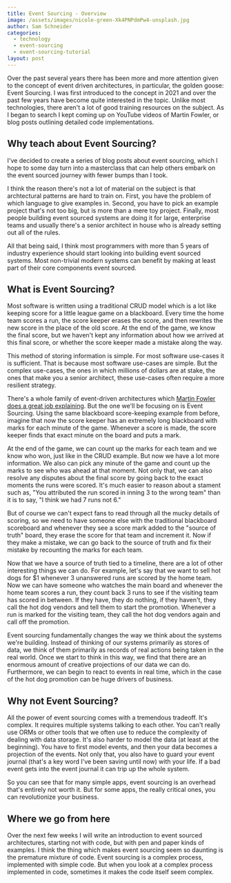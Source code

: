 ```yaml
---
title: Event Sourcing - Overview
image: /assets/images/nicole-green-Xk4PNPdmPw4-unsplash.jpg
author: Sam Schneider
categories:
  - technology
  - event-sourcing
  - event-sourcing-tutorial
layout: post
---
```


Over the past several years there has been more and more attention given to the concept of event driven architectures, in particular, the golden goose: Event Sourcing. I was first introduced to the concept in 2021 and over the past few years have become quite interested in the topic. Unlike most technologies, there aren't a lot of good training resources on the subject. As I began to search I kept coming up on YouTube videos of Martin Fowler, or blog posts outlining detailed code implementations.

## Why teach about Event Sourcing?

I've decided to create a series of blog posts about event sourcing, which I hope to some day turn into a masterclass that can help others embark on the event sourced journey with fewer bumps than I took.

I think the reason there's not a lot of material on the subject is that archtectural patterns are hard to train on. First, you have the problem of which language to give examples in. Second, you have to pick an example project that's not too big, but is more than a mere toy project. Finally, most people building event sourced systems are doing it for large, enterprise teams and usually there's a senior architect in house who is already setting out all of the rules.

All that being said, I think most programmers with more than 5 years of industry experience should start looking into building event sourced systems. Most non-trivial modern systems can benefit by making at least part of their core components event sourced.

## What is Event Sourcing?

Most software is written using a traditional CRUD model which is a lot like keeping score for a little league game on a blackboard. Every time the home team scores a run, the score keeper erases the score, and then rewrites the new score in the place of the old score. At the end of the game, we know the final score, but we haven't kept any information about how we arrived at this final score, or whether the score keeper made a mistake along the way.

This method of storing information is simple. For most software use-cases it is sufficient. That is because most software use-cases are simple. But the complex use-cases, the ones in which millions of dollars are at stake, the ones that make you a senior architect, these use-cases often require a more resilient strategy.

There's a whole family of event-driven architectures which [Martin Fowler does a great job explaining](https://www.youtube.com/watch?v=STKCRSUsyP0&pp=ygUZbWFydGluIGZvd2xlciBldmVuIGRyaXZlbg%3D%3D). But the one we'll be focusing on is Event Sourcing. Using the same blackboard score-keeping example from before, imagine that now the score keeper has an extremely long blackboard with marks for each minute of the game. Whenever a score is made, the score keeper finds that exact minute on the board and puts a mark. 

At the end of the game, we can count up the marks for each team and we know who won, just like in the CRUD example. But now we have a lot more information. We also can pick any minute of the game and count up the marks to see who was ahead at that moment. Not only that, we can also resolve any disputes about the final score by going back to the exact moments the runs were scored. It's much easier to reason about a stament such as, "You attributed the run scored in inning 3 to the wrong team" than it is to say, "I think we had 7 runs not 6."

But of course we can't expect fans to read through all the mucky details of scoring, so we need to have someone else with the traditional blackboard scoreboard and whenever they see a score mark added to the "source of truth" board, they erase the score for that team and increment it. Now if they make a mistake, we can go back to the source of truth and fix their mistake by recounting the marks for each team.

Now that we have a source of truth tied to a timeline, there are a lot of other interesting things we can do. For example, let's say that we want to sell hot dogs for $1 whenever 3 unanswered runs are scored by the home team. Now we can have someone who watches the main board and whenever the home team scores a run, they count back 3 runs to see if the visiting team has scored in between. If they have, they do nothing, if they haven't, they call the hot dog vendors and tell them to start the promotion. Whenever a run is marked for the visiting team, they call the hot dog vendors again and call off the promotion.

Event sourcing fundamentally changes the way we think about the systems we're building. Instead of thinking of our systems primarily as stores of data, we think of them primarily as records of real actions being taken in the real world. Once we start to think in this way, we find that there are an enormous amount of creative projections of our data we can do. Furthermore, we can begin to react to events in real time, which in the case of the hot dog promotion can be huge drivers of business.

## Why not Event Sourcing?

All the power of event sourcing comes with a tremendous tradeoff. It's complex. It requires multiple systems talking to each other. You can't really use ORMs or other tools that we often use to reduce the complexity of dealing with data storage. It's also harder to model the data (at least at the beginning). You have to first model events, and then your data becomes a projection of the events. Not only that, you also have to guard your event journal (that's a key word I've been saving until now) with your life. If a bad event gets into the event journal it can trip up the whole system.

So you can see that for many simple apps, event sourcing is an overhead that's entirely not worth it. But for some apps, the really critical ones, you can revolutionize your business.

## Where we go from here

Over the next few weeks I will write an introduction to event sourced architectures, starting not with code, but with pen and paper kinds of examples. I think the thing which makes event sourcing seem so daunting is the premature mixture of code. Event sourcing is a complex process, implemented with simple code. But when you look at a complex process implemented in code, sometimes it makes the code itself seem complex.
